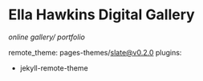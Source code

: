 # Ella Hawkins Digital Gallery
*online gallery/ portfolio*

remote_theme: pages-themes/slate@v0.2.0
plugins:
- jekyll-remote-theme

